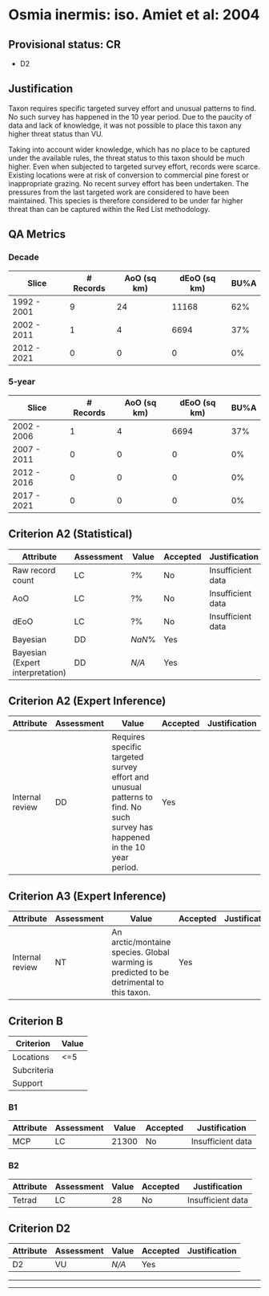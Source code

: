 # Osmia inermis: iso. Amiet et al: 2004
## Provisional status: CR
- D2

## Justification
Taxon requires specific targeted survey effort and unusual patterns to find. No such survey has happened in the 10 year period. Due to the paucity of data and lack of knowledge, it was not possible to place this taxon any higher threat status than VU.

Taking into account wider knowledge, which has no place to be captured under the available rules, the threat status to this taxon should be much higher. Even when subjected to targeted survey effort, records were scarce. Existing locations were at risk of conversion to commercial pine forest or inappropriate grazing. No recent survey effort has been undertaken. The pressures from the last targeted work are considered to have been maintained. This species is therefore considered to be under far higher threat than can be captured within the Red List methodology.
## QA Metrics
### Decade
| Slice | # Records | AoO (sq km) | dEoO (sq km) |BU%A |
|---|---|---|---|---|
|1992 - 2001|9|24|11168|62%|
|2002 - 2011|1|4|6694|37%|
|2012 - 2021|0|0|0|0%|
### 5-year
| Slice | # Records | AoO (sq km) | dEoO (sq km) |BU%A |
|---|---|---|---|---|
|2002 - 2006|1|4|6694|37%|
|2007 - 2011|0|0|0|0%|
|2012 - 2016|0|0|0|0%|
|2017 - 2021|0|0|0|0%|
## Criterion A2 (Statistical)
|Attribute|Assessment|Value|Accepted|Justification
|---|---|---|---|---|
|Raw record count|LC|?%|No|Insufficient data|
|AoO|LC|?%|No|Insufficient data|
|dEoO|LC|?%|No|Insufficient data|
|Bayesian|DD|*NaN*%|Yes||
|Bayesian (Expert interpretation)|DD|*N/A*|Yes||
## Criterion A2 (Expert Inference)
|Attribute|Assessment|Value|Accepted|Justification
|---|---|---|---|---|
|Internal review|DD|Requires specific targeted survey effort and unusual patterns to find. No such survey has happened in the 10 year period.|Yes||
## Criterion A3 (Expert Inference)
|Attribute|Assessment|Value|Accepted|Justification
|---|---|---|---|---|
|Internal review|NT|An arctic/montaine species. Global warming is predicted to be detrimental to this taxon.|Yes||
## Criterion B
|Criterion| Value|
|---|---|
|Locations|<=5|
|Subcriteria||
|Support||
### B1
|Attribute|Assessment|Value|Accepted|Justification
|---|---|---|---|---|
|MCP|LC|21300|No|Insufficient data|
### B2
|Attribute|Assessment|Value|Accepted|Justification
|---|---|---|---|---|
|Tetrad|LC|28|No|Insufficient data|
## Criterion D2
|Attribute|Assessment|Value|Accepted|Justification
|---|---|---|---|---|
|D2|VU|*N/A*|Yes||
---
 ---
 <br><br>
 
